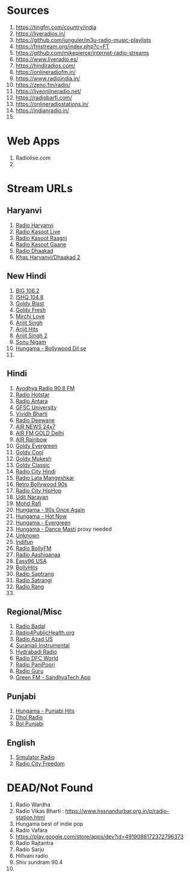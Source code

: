 # Sources
1. https://tingfm.com/country/india
2. https://liveradios.in/
3. https://github.com/junguler/m3u-radio-music-playlists
4. https://fmstream.org/index.php?c=FT
5. https://github.com/mikepierce/internet-radio-streams
6. https://www.liveradio.es/
7. https://hindiradios.com/
8. https://onlineradiofm.in/
9. https://www.radioindia.in/
10. https://zeno.fm/radio/
11. https://liveonlineradio.net/
12. https://radiobarfi.com/
13. https://onlineradiostations.in/
14. https://indianradio.in/
15. 


# Web Apps
1. Radiolise.com
2. 

# Stream URLs
## Haryanvi
1. [Radio Haryanvi](http://weareharyanvi.com:8000/listen)
2. [Radio Kasoot Live](https://azuracast.radiokasoot.com/radio/8000/listen)
3. [Radio Kasoot Raagni](https://azuracast.radiokasoot.com/radio/8010/raagni)
4. [Radio Kasoot Gaane](https://azuracast.radiokasoot.com/radio/8020/songs)
5.  [Radio Dhaakad](https://radiodhaakad.com:8000/live)
6.  [Khas Haryanvi/Dhaakad 2](https://radiodhaakad.com:8000/live2?type=.mp3)

## New Hindi
1. [BIG 106.2](https://strw3.openstream.co/399)
2. [ISHQ 104.8](https://2.mystreaming.net:443/uber/bollywoodlove/icecast.audio)
3. [Goldy Blast](https://stream-151.zeno.fm/f15rqvwa6p8uv)
4. [Goldy Fresh](https://stream-152.zeno.fm/5qp76a5h3p8uv)
5. [Mirchi Love](https://nl4.mystreaming.net:443/uber/lrbollywood/icecast.audio)
6. [Arijit Singh](https://stream-163.zeno.fm/rfpf8qec94zuv)
7. [Arijit Hits](https://stream-167.zeno.fm/wn6muavgfr2tv)
8. [Arijit Singh 2](https://stream-172.zeno.fm/21nwghpv6xzvv)
9. [Sonu Nigam](https://nl4.mystreaming.net:443/uber/bollywoodsonunigam/icecast.audio)
10. [Hungama - Bollywood Dil se](https://stream-160.zeno.fm/143d7gty24zuv)
11. 




## Hindi
1. [Ayodhya Radio 90.8 FM](https://sonic.onlineaudience.co.uk/8206/stream)
2. [Radio Hotstar](https://mars.streamerr.co/8164/stream)
3. [Radio Antara](https://stream-140.zeno.fm/zyxm3y2hr0hvv)
4. [GFSC University](https://gsfcuradio.stacknyu.tech:8000/radio.mp3)
5. [Vividh Bharti](https://air.pc.cdn.bitgravity.com/air/live/pbaudio001/chunklist.m3u8)
6. [Radio Deewane](https://stream-159.zeno.fm/rm4i9pdex3cuv)
7. [AIR NEWS 24x7](https://airhlspush.pc.cdn.bitgravity.com/httppush/hlspbaudio002/hlspbaudio00264kbps.m3u8)
8. [AIR FM GOLD Delhi](https://airhlspush.pc.cdn.bitgravity.com/httppush/hlspbaudio005/hlspbaudio00564kbps.m3u8)
9. [AIR Rainbow](https://airhlspush.pc.cdn.bitgravity.com/httppush/hlspbaudio004/hlspbaudio00464kbps.m3u8)
10. [Goldy Evergreen](https://stream.zeno.fm/n2fd0edh9k8uv)
11. [Goldy Cool](http://stream-144.zeno.fm/hhfmh86tfm8uv)
12. [Goldy Mukesh](https://stream-147.zeno.fm/mrcz5sus1p8uv)
13. [Goldy Classic](https://stream-144.zeno.fm/hx2wtsw2kwkuv)
14. [Radio City Hindi](https://stream-146.zeno.fm/pxc55r5uyc9uv)
15.  [Radio Lata Mangeshkar](https://stream-162.zeno.fm/87xam8pf7tzuv)
16.  [Retro Bollywood 90s](https://stream-149.zeno.fm/u0hrd3xkzhhvv)
17.  [Radio City HipHop](https://stream-140.zeno.fm/dgrgdv2zrf9uv)
18.  [Udit Narayan](https://stream-153.zeno.fm/un07qvp0em8uv)
19.  [Mohd Rafi](https://stream-165.zeno.fm/2xx62x8ztm0uv)
20.  [Hungama - 90s Once Again](https://stream-160.zeno.fm/rm4i9pdex3cuv)
21.  [Hungama - Hot Now](https://hoth.alonhosting.com:1100/stream)
22.  [Hungama - Evergreen](https://server.mixify.in:8010/radio.mp3)
23.  [Hungama - Dance Masti](https://nl4.mystreaming.net:443/uber-app/bollywooddance/icecast.audio) proxy needed
24.  [Unknown](https://air.pc.cdn.bitgravity.com/air/live/pbaudio136/chunklist.m3u8)
25.  [Indifun](https://www.liveradio.es/http://indifun.net:7000/;stream.mp3)
26.  [Radio BollyFM](http://stream.radiobollyfm.in:8201)
27.  [Radio Aashiqanaa](https://sonic.onlineaudience.co.uk/8114/stream)
28.  [Easy96 USA](https://ice8.securenetsystems.net/EASY96)
29.  [BollyHits](http://hoth.alonhosting.com:1080/;)
30.  [Radio Saptrang](https://stream-157.zeno.fm/ttcsc4tf8yzuv)
31.  [Radio Satrangi](http://85.25.185.202:9069/streamcurrentsong?sid=)
32.  [Radio Rang](https://stream-161.zeno.fm/44r9x09cqchvv)
33.  







## Regional/Misc
1. [Radio Badal](https://str3.openstream.co/1717)
2. [Radio4PublicHealth.org](https://cast4.my-control-panel.com/proxy/demo4usv/live)
3. [Radio Azad US](http://usa19.fastcast4u.com:8790)
4. [Suranjali Instrumental](https://stream-176.zeno.fm/5bewttnnq7zuv)
5. [Hydrabadi Radio](https://s5.voscast.com:10469/stream)
6. [Radio DFC World](https://sonic.onlineaudience.co.uk:10948/stream)
7. [Radio PaniPoori](http://26343.live.streamtheworld.com/SAM08AAC061_SC)
8. [Radio Guru](https://stream-175.zeno.fm/r21vkin9s4nuv)
9. [Green FM - SandhyaTech App](https://sonic.onlineaudience.co.uk/8160/stream)








## Punjabi
1. [Hungama - Punjabi Hits](https://s8.voscast.com:7021/stream)
2. [Dhol Radio](https://radio.dholradio.co/radio)
3. [Bol Punjabi](https://bolpunjabi-ekamsoftware.radioca.st/stream/1/)



## English
1. [Simulator Radio](https://simulatorradio.stream/stream)
2. [Radio City Freedom](https://prclive4.listenon.in/Freedom)

# DEAD/Not Found
1. Radio Wardha
2. Radio Vikas Bharti : https://www.hssnandurbar.org.in/p/radio-station.html
3. Hungama best of indie pop
4. Radio Vafara
5. https://play.google.com/store/apps/dev?id=4919086172372796373
6. Radio Rajtantra
7. Radio Sarju
8. Hillvani radio
9. Shiv sundram 90.4
10. 
